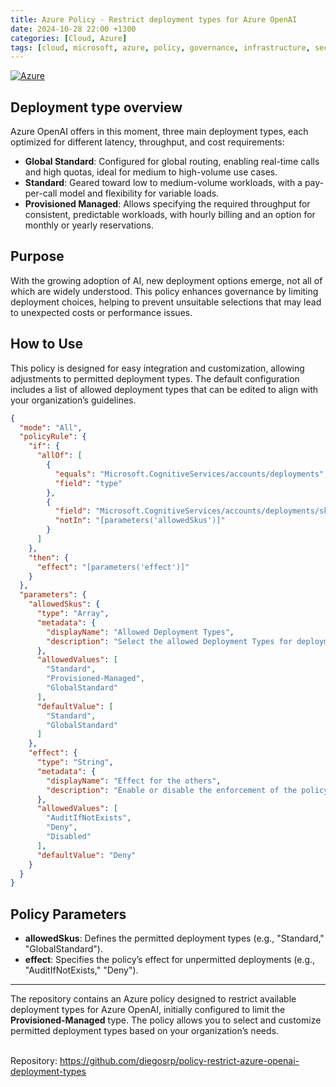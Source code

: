 ```yaml
---
title: Azure Policy - Restrict deployment types for Azure OpenAI
date: 2024-10-28 22:00 +1300
categories: [Cloud, Azure]
tags: [cloud, microsoft, azure, policy, governance, infrastructure, security, finops, openai, ai, json]
---
```


[![Azure](https://img.shields.io/badge/provider-Azure-blue)](https://registry.terraform.io/providers/hashicorp/azurerm/latest)

## Deployment type overview

Azure OpenAI offers in this moment, three main deployment types, each optimized for different latency, throughput, and cost requirements:

- **Global Standard**: Configured for global routing, enabling real-time calls and high quotas, ideal for medium to high-volume use cases.
- **Standard**: Geared toward low to medium-volume workloads, with a pay-per-call model and flexibility for variable loads.
- **Provisioned Managed**: Allows specifying the required throughput for consistent, predictable workloads, with hourly billing and an option for monthly or yearly reservations.

## Purpose

With the growing adoption of AI, new deployment options emerge, not all of which are widely understood. This policy enhances governance by limiting deployment choices, helping to prevent unsuitable selections that may lead to unexpected costs or performance issues.

## How to Use

This policy is designed for easy integration and customization, allowing adjustments to permitted deployment types. The default configuration includes a list of allowed deployment types that can be edited to align with your organization’s guidelines.

```json
{
  "mode": "All",
  "policyRule": {
    "if": {
      "allOf": [
        {
          "equals": "Microsoft.CognitiveServices/accounts/deployments",
          "field": "type"
        },
        {
          "field": "Microsoft.CognitiveServices/accounts/deployments/sku.name",
          "notIn": "[parameters('allowedSkus')]"
        }
      ]
    },
    "then": {
      "effect": "[parameters('effect')]"
    }
  },
  "parameters": {
    "allowedSkus": {
      "type": "Array",
      "metadata": {
        "displayName": "Allowed Deployment Types",
        "description": "Select the allowed Deployment Types for deployment"
      },
      "allowedValues": [
        "Standard",
        "Provisioned-Managed",
        "GlobalStandard"
      ],
      "defaultValue": [
        "Standard",
        "GlobalStandard"
      ]
    },	
    "effect": {
      "type": "String",
      "metadata": {
        "displayName": "Effect for the others",
        "description": "Enable or disable the enforcement of the policy"
      },
      "allowedValues": [
        "AuditIfNotExists",
        "Deny",
        "Disabled"
      ],
      "defaultValue": "Deny"
    }
  }
}
```

## Policy Parameters

- **allowedSkus**: Defines the permitted deployment types (e.g., "Standard," "GlobalStandard").
- **effect**: Specifies the policy’s effect for unpermitted deployments (e.g., "AuditIfNotExists," "Deny").

---

The repository contains an Azure policy designed to restrict available deployment types for Azure OpenAI, initially configured to limit the **Provisioned-Managed** type. The policy allows you to select and customize permitted deployment types based on your organization’s needs.

<br>
Repository: <a href="https://github.com/diegosrp/policy-restrict-azure-openai-deployment-types/blob/main/policy_definition_restrict_deployment_types_azure_openai.json" target="_blank">https://github.com/diegosrp/policy-restrict-azure-openai-deployment-types</a>

